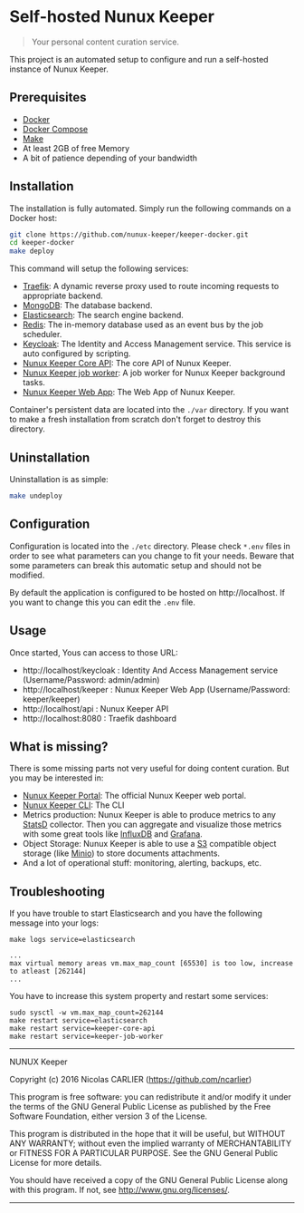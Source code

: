 # Self-hosted Nunux Keeper

> Your personal content curation service.

This project is an automated setup to configure and run a self-hosted instance
of Nunux Keeper.

## Prerequisites

* [Docker][docker]
* [Docker Compose][docker-compose]
* [Make][make]
* At least 2GB of free Memory
* A bit of patience depending of your bandwidth

## Installation

The installation is fully automated. Simply run the following commands on a
Docker host:

```bash
git clone https://github.com/nunux-keeper/keeper-docker.git
cd keeper-docker
make deploy
```

This command will setup the following services:

- [Traefik][traefik]: A dynamic reverse proxy used to route incoming requests to
  appropriate backend.
- [MongoDB][mongodb]: The database backend.
- [Elasticsearch][elasticsearch]: The search engine backend.
- [Redis][redis]: The in-memory database used as an event bus by the job
  scheduler.
- [Keycloak][keycloak]: The Identity and Access Management service. This service
  is auto configured by scripting.
- [Nunux Keeper Core API][nunux-keeper-core-api]: The core API of Nunux Keeper.
- [Nunux Keeper job worker][nunux-keeper-job-worker]: A job worker for Nunux
  Keeper background tasks.
- [Nunux Keeper Web App][nunux-keeper-web-app]: The Web App of Nunux Keeper.

Container's persistent data are located into the `./var` directory. If you want
to make a fresh installation from scratch don't forget to destroy this
directory.

## Uninstallation

Uninstallation is as simple:

```bash
make undeploy
```

## Configuration

Configuration is located into the `./etc` directory. Please check `*.env` files
in order to see what parameters can you change to fit your needs.
Beware that some parameters can break this automatic setup and should not be
modified.

By default the application is configured to be hosted on http://localhost. If
you want to change this you can edit the `.env` file.

## Usage

Once started, Yous can access to those URL:

- http://localhost/keycloak : Identity And Access Management service
  (Username/Password: admin/admin)
- http://localhost/keeper : Nunux Keeper Web App (Username/Password:
  keeper/keeper)
- http://localhost/api : Nunux Keeper API
- http://localhost:8080 : Traefik dashboard

## What is missing?

There is some missing parts not very useful for doing content curation. But you
may be interested in:

- [Nunux Keeper Portal][nunux-keeper-web-portal]: The official Nunux Keeper web
  portal.
- [Nunux Keeper CLI][nunux-keeper-cli]: The CLI
- Metrics production: Nunux Keeper is able to produce metrics to any
  [StatsD][statsd] collector. Then you can aggregate and visualize those metrics
  with some great tools like [InfluxDB][influxdb] and [Grafana][grafana].
- Object Storage: Nunux Keeper is able to use a [S3][s3] compatible object
  storage (like [Minio][minio]) to store documents attachments.
- And a lot of operational stuff: monitoring, alerting, backups, etc.

## Troubleshooting

If you have trouble to start Elasticsearch and you have the following message
into your logs:

```
make logs service=elasticsearch

...
max virtual memory areas vm.max_map_count [65530] is too low, increase to atleast [262144]
...
```

You have to increase this system property and restart some services:

```
sudo sysctl -w vm.max_map_count=262144
make restart service=elasticsearch
make restart service=keeper-core-api
make restart service=keeper-job-worker
```

[docker]: https://docs.docker.com/engine/installation/
[docker-compose]: https://docs.docker.com/compose/install/
[make]: https://www.gnu.org/software/make/

[traefik]: https://traefik.io/
[keycloak]: http://www.keycloak.org
[mongodb]: https://www.mongodb.com
[elasticsearch]: https://www.elastic.co
[redis]: http://redis.io/
[statsd]: https://github.com/b/statsd_spec
[s3]: https://aws.amazon.com/s3
[minio]: https://www.minio.io/
[influxdb]: https://www.influxdata.com/
[grafana]: https://grafana.net/

[nunux-keeper-core-api]: https://github.com/nunux-keeper/keeper-core-api
[nunux-keeper-job-worker]: https://github.com/nunux-keeper/keeper-core-api/tree/master/src/job
[nunux-keeper-web-app]: https://github.com/nunux-keeper/keeper-web-app
[nunux-keeper-web-portal]: https://github.com/nunux-keeper/nunux-keeper.github.io
[nunux-keeper-cli]: https://github.com/nunux-keeper/keeper-cli

----------------------------------------------------------------------

NUNUX Keeper

Copyright (c) 2016 Nicolas CARLIER (https://github.com/ncarlier)

This program is free software: you can redistribute it and/or modify
it under the terms of the GNU General Public License as published by
the Free Software Foundation, either version 3 of the License.

This program is distributed in the hope that it will be useful,
but WITHOUT ANY WARRANTY; without even the implied warranty of
MERCHANTABILITY or FITNESS FOR A PARTICULAR PURPOSE.  See the
GNU General Public License for more details.

You should have received a copy of the GNU General Public License
along with this program.  If not, see <http://www.gnu.org/licenses/>.

----------------------------------------------------------------------
